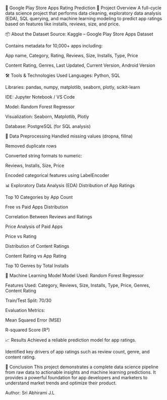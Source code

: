 📱 Google Play Store Apps Rating Prediction
📌 Project Overview
A full-cycle data science project that performs data cleaning, exploratory data analysis (EDA), SQL querying, and machine learning modeling to predict app ratings based on features like installs, reviews, size, and price.

📦 About the Dataset
Source: Kaggle – Google Play Store Apps Dataset

Contains metadata for 10,000+ apps including:

App name, Category, Rating, Reviews, Size, Installs, Type, Price

Content Rating, Genres, Last Updated, Current Version, Android Version

🛠️ Tools & Technologies Used
Languages: Python, SQL

Libraries: pandas, numpy, matplotlib, seaborn, plotly, scikit-learn

IDE: Jupyter Notebook / VS Code

Model: Random Forest Regressor

Visualization: Seaborn, Matplotlib, Plotly

Database: PostgreSQL (for SQL analysis)

🧹 Data Preprocessing
Handled missing values (dropna, fillna)

Removed duplicate rows

Converted string formats to numeric:

Reviews, Installs, Size, Price

Encoded categorical features using LabelEncoder

📊 Exploratory Data Analysis (EDA)
Distribution of App Ratings

Top 10 Categories by App Count

Free vs Paid Apps Distribution

Correlation Between Reviews and Ratings

Price Analysis of Paid Apps

Price vs Rating

Distribution of Content Ratings

Content Rating vs App Rating

Top 10 Genres by Total Installs

🤖 Machine Learning Model
Model Used: Random Forest Regressor

Features Used: Category, Reviews, Size, Installs, Type, Price, Genres, Content Rating

Train/Test Split: 70/30

Evaluation Metrics:

Mean Squared Error (MSE)

R-squared Score (R²)

📈 Results
Achieved a reliable prediction model for app ratings.

Identified key drivers of app ratings such as review count, genre, and content rating.

🏁 Conclusion
This project demonstrates a complete data science pipeline from raw data to actionable insights and machine learning predictions. It provides a powerful foundation for app developers and marketers to understand market trends and optimize their product.


Author:
Sri Abhirami J.L
